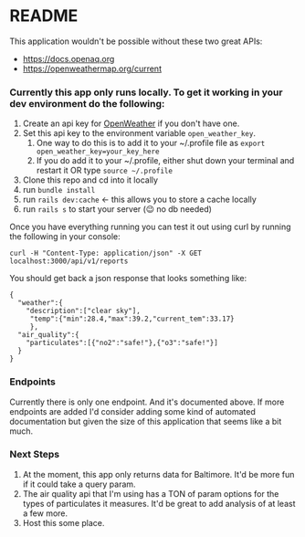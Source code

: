 # README

This application wouldn't be possible without these two great APIs:  
 - https://docs.openaq.org  
 - https://openweathermap.org/current

### Currently this app only runs locally. To get it working in your dev environment do the following: 

1. Create an api key for [OpenWeather](https://openweathermap.org/appid) if you don't have one.
1. Set this api key to the environment variable `open_weather_key`. 
    1. One way to do this is to add it to your ~/.profile file as `export open_weather_key=your_key_here`
    1. If you do add it to your ~/.profile, either shut down your terminal and restart it OR type `source ~/.profile`
1. Clone this repo and cd into it locally
1. run `bundle install`
1. run `rails dev:cache` <- this allows you to store a cache locally
1. run `rails s` to start your server (😉 no db needed)

Once you have everything running you can test it out using curl by running the following in your console: 
```
curl -H "Content-Type: application/json" -X GET localhost:3000/api/v1/reports
```
You should get back a json response that looks something like: 

```
{
  "weather":{
    "description":["clear sky"],
     "temp":{"min":28.4,"max":39.2,"current_tem":33.17}
     },
  "air_quality":{
    "particulates":[{"no2":"safe!"},{"o3":"safe!"}]
  }
}
```

### Endpoints

Currently there is only one endpoint. And it's documented above. If more endpoints are added I'd consider adding some kind of automated documentation but given the size of this application that seems like a bit much.

### Next Steps

1. At the moment, this app only returns data for Baltimore. It'd be more fun if it could take a query param.
1. The air quality api that I'm using has a TON of param options for the types of particulates it measures. It'd be great to add analysis of at least a few more. 
1. Host this some place.
